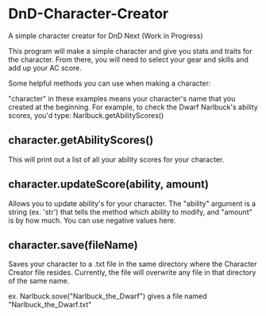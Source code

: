 DnD-Character-Creator
=====================

A simple character creator for DnD Next (Work in Progress)

This program will make a simple character and give you stats and traits for the character.
From there, you will need to select your gear and skills and add up your AC score.


Some helpful methods you can use when making a character:

"character" in these examples means your character's name that you created at the beginning.
For example, to check the Dwarf Narlbuck's ability scores, you'd type: Narlbuck.getAbilityScores()


character.getAbilityScores()
--------------------------------
This will print out a list of all your ability scores for your character.

character.updateScore(ability, amount)
--------------------------------
Allows you to update ability's for your character. 
The "ability" argument is a string (ex. 'str') that tells the method which ability to modify,
and "amount" is by how much. You can use negative values here.

character.save(fileName)
--------------------------------
Saves your character to a .txt file in the same directory where the Character Creator file
resides. Currently, the file will overwrite any file in that directory of the same name.

ex. Narlbuck.sove("Narlbuck_the_Dwarf") gives a file named "Narlbuck_the_Dwarf.txt"
